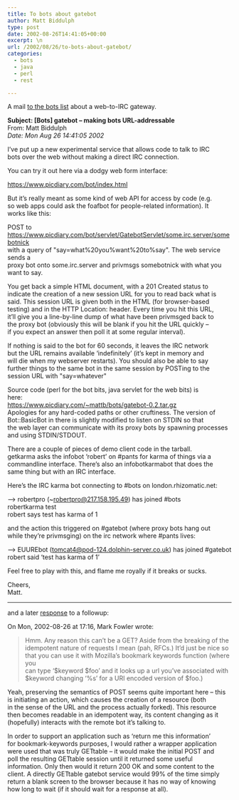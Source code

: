 ```yaml
---
title: To bots about gatebot
author: Matt Biddulph
type: post
date: 2002-08-26T14:41:05+00:00
excerpt: \n
url: /2002/08/26/to-bots-about-gatebot/
categories:
  - bots
  - java
  - perl
  - rest

---
```

A mail [to the bots list][1] about a web-to-IRC gateway.

<!--more-->

  
**Subject: [Bots] gatebot &#8211; making bots URL-addressable**  
From: Matt Biddulph  
_Date: Mon Aug 26 14:41:05 2002_

I&#8217;ve put up a new experimental service that allows code to talk to IRC  
bots over the web without making a direct IRC connection.

You can try it out here via a dodgy web form interface:

<a HREF="https://www.picdiary.com/bot/index.html">https://www.picdiary.com/bot/index.html</a>

But it&#8217;s really meant as some kind of web API for access by code (e.g.  
so web apps could ask the foafbot for people-related information). It  
works like this:

POST to  
<a HREF="https://www.picdiary.com/bot/servlet/GatebotServlet/some.irc.server/somebotnick">https://www.picdiary.com/bot/servlet/GatebotServlet/some.irc.server/somebotnick</a>  
with a query of "say=what%20you%want%20to%say". The web service sends a  
proxy bot onto some.irc.server and privmsgs somebotnick with what you  
want to say.

You get back a simple HTML document, with a 201 Created status to  
indicate the creation of a new session URL for you to read back what is  
said. This session URL is given both in the HTML (for browser-based  
testing) and in the HTTP Location: header. Every time you hit this URL,  
it&#8217;ll give you a line-by-line dump of what have been privmsged back to  
the proxy bot (obviously this will be blank if you hit the URL quickly &#8211;  
if you expect an answer then poll it at some regular interval).

If nothing is said to the bot for 60 seconds, it leaves the IRC network  
but the URL remains available &#8216;indefinitely&#8217; (it&#8217;s kept in memory and  
will die when my webserver restarts). You should also be able to say  
further things to the same bot in the same session by POSTing to the  
session URL with "say=whatever"

Source code (perl for the bot bits, java servlet for the web bits) is  
here:  
<a HREF="https://www.picdiary.com/~mattb/bots/gatebot-0.2.tar.gz">https://www.picdiary.com/~mattb/bots/gatebot-0.2.tar.gz</a>  
Apologies for any hard-coded paths or other cruftiness. The version of  
Bot::BasicBot in there is slightly modified to listen on STDIN so that  
the web layer can communicate with its proxy bots by spawning processes  
and using STDIN/STDOUT.

There are a couple of pieces of demo client code in the tarball.  
getkarma asks the infobot &#8216;robert&#8217; on #pants for karma of things via a  
commandline interface. There&#8217;s also an infobotkarmabot that does the  
same thing but with an IRC interface.

Here&#8217;s the IRC karma bot connecting to #bots on london.rhizomatic.net:

&#8211;> robertpro (~<a HREF="mailto:robertpro@217.158.195.49">robertpro@217.158.195.49</a>) has joined #bots  
<mattb> robertkarma test  
<robertpro> robert says test has karma of 1

and the action this triggered on #gatebot (where proxy bots hang out  
while they&#8217;re privmsging) on the irc network where #pants lives:

&#8211;> EUUREbot (<a HREF="mailto:tomcat4@pod-124.dolphin-server.co.uk">tomcat4@pod-124.dolphin-server.co.uk</a>) has joined #gatebot  
<EUUREbot> robert said &#8216;test has karma of 1&#8217;

Feel free to play with this, and flame me royally if it breaks or sucks.

Cheers,  
Matt.

* * *

and a later [response][2] to a followup:

On Mon, 2002-08-26 at 17:16, Mark Fowler wrote:  
> Hmm. Any reason this can&#8217;t be a GET? Aside from the breaking of the  
> idempotent nature of requests I mean (pah, RFCs.) It&#8217;d just be nice so  
> that you can use it with Mozilla&#8217;s bookmark keywords function (where you  
> can type &#8216;$keyword $foo&#8217; and it looks up a url you&#8217;ve associated with  
> $keyword changing &#8216;%s&#8217; for a URI encoded version of $foo.)

Yeah, preserving the semantics of POST seems quite important here &#8211; this  
is initiating an action, which causes the creation of a resource (both  
in the sense of the URL and the process actually forked). This resource  
then becomes readable in an idempotent way, its content changing as it  
(hopefully) interacts with the remote bot it&#8217;s talking to.

In order to support an application such as &#8216;return me this information&#8217;  
for bookmark-keywords purposes, I would rather a wrapper application  
were used that was truly GETtable &#8211; it would make the initial POST and  
poll the resulting GETtable session until it returned some useful  
information. Only then would it return 200 OK and some content to the  
client. A directly GETtable gatebot service would 99% of the time simply  
return a blank screen to the browser because it has no way of knowing  
how long to wait (if it should wait for a response at all).

 [1]: https://london.pm.org/pipermail/bots/2002-August/000125.html
 [2]: https://london.pm.org/pipermail/bots/2002-August/000129.html